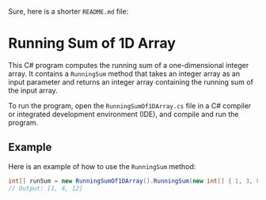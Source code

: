 Sure, here is a shorter `README.md` file:

# Running Sum of 1D Array

This C# program computes the running sum of a one-dimensional integer array. It contains a `RunningSum` method that takes an integer array as an input parameter and returns an integer array containing the running sum of the input array.

To run the program, open the `RunningSumOf1DArray.cs` file in a C# compiler or integrated development environment (IDE), and compile and run the program.

## Example

Here is an example of how to use the `RunningSum` method:

```csharp
int[] runSum = new RunningSumOf1DArray().RunningSum(new int[] { 1, 3, 8 });
// Output: [1, 4, 12]
```

